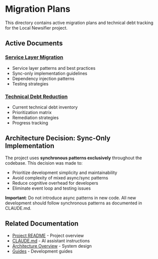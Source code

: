# Migration Plans

This directory contains active migration plans and technical debt tracking for the Local Newsifier project.

## Active Documents

### [Service Layer Migration](./service-layer-migration.md)
- Service layer patterns and best practices
- Sync-only implementation guidelines
- Dependency injection patterns
- Testing strategies

### [Technical Debt Reduction](./technical-debt-reduction.md)
- Current technical debt inventory
- Prioritization matrix
- Remediation strategies
- Progress tracking

## Architecture Decision: Sync-Only Implementation

The project uses **synchronous patterns exclusively** throughout the codebase. This decision was made to:
- Prioritize development simplicity and maintainability
- Avoid complexity of mixed async/sync patterns
- Reduce cognitive overhead for developers
- Eliminate event loop and testing issues

**Important**: Do not introduce async patterns in new code. All new development should follow synchronous patterns as documented in CLAUDE.md.

## Related Documentation

- [Project README](../../README.md) - Project overview
- [CLAUDE.md](../../CLAUDE.md) - AI assistant instructions
- [Architecture Overview](../architecture/overview.md) - System design
- [Guides](../guides/) - Development guides
